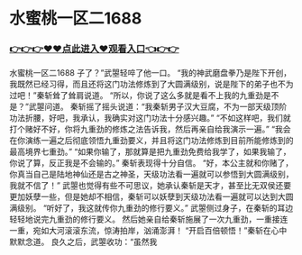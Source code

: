 # 水蜜桃一区二1688

### <a href="https://github.com/xinfue/dunp/issues/2">👉👉👉♥♥点此进入♥观看入口👈👉👉</a>

水蜜桃一区二1688
子了？”武曌轻啐了他一口。
    “我的神武磨盘拳乃是陛下开创，我既然已经习得，而且还将这门功法修炼到了大圆满级别，说是陛下的弟子也不为过吧！”秦斩耸了耸肩说道。
    “所以，你说了这么多就是看不上我的九重劲是不是？”武曌问道。
    秦斩摇了摇头说道：“我秦斩男子汉大豆腐，不为一部天级顶阶功法折腰，好吧，我承认，我确实对这门功法十分感兴趣。”
    “不如这样吧，我们就打个赌好不好，你将九重劲的修炼之法告诉我，然后再亲自给我演示一遍。”
    “我会在你演练一遍之后彻底领悟九重劲要义，并且将这门功法修炼到目前所能修炼到的最高境界七重劲。”
    “如果你输了，那就算是把九重劲免费给我学了，如果我输了，你说了算，反正我是不会输的。”
    秦斩表现得十分自信。
    “好，本公主就和你赌了，你真当自己是陆地神仙还是古之神圣，天级功法看一遍就可以参悟到大圆满级别，我就不信了！”
    武曌也觉得有些不可思议，她承认秦斩是天才，甚至比无双侯还要更加妖孽一些，但是她却不相信，秦斩可以妖孽到天级功法看一遍就可以达到大圆满级别。
    “听好了，我这就传你九重劲的修行要义。”
    武曌侧过身子，在秦斩的耳边轻轻地说完九重劲的修行要义。
    然后她亲自给秦斩施展了一次九重劲，一重接连一重，宛如大河滚滚东流，惊涛拍岸，汹涌澎湃！
    “开启百倍顿悟！”秦斩在心中默默念道。
    良久之后，武曌收功：“虽然我
